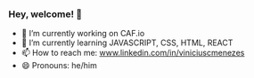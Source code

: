 ### Hey, welcome! 👋


- 🔭 I’m currently working on CAF.io 
- 🌱 I’m currently learning JAVASCRIPT, CSS, HTML, REACT
- 📫 How to reach me: www.linkedin.com/in/viniciuscmenezes
- 😄 Pronouns: he/him


